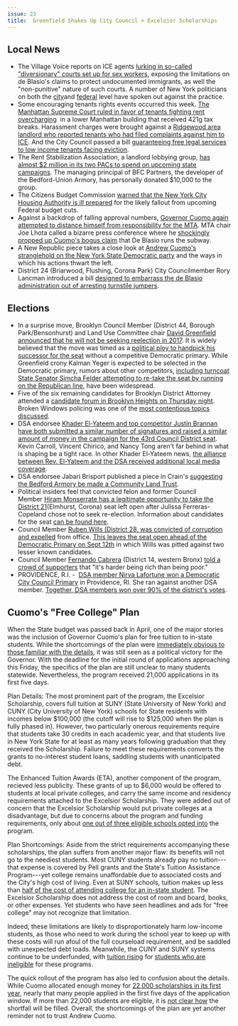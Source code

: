 ```yaml
---
issue: 23
title:  Greenfield Shakes Up City Council + Excelsior Scholarships
---
```


## Local News
* The Village Voice reports on ICE agents [lurking in so-called "diversionary" courts set up for sex workers](https://www.villagevoice.com/2017/07/18/ice-is-using-prostitution-diversion-courts-to-stalk-immigrants/), exposing the limitations on de Blasio's claims to protect undocumented immigrants, as well the "non-punitive" nature of such courts. A number of New York politicians on both the [city](http://www.nydailynews.com/new-york/council-speaker-lawyers-slam-ice-arrests-immigrants-court-article-1.3269986)and [federal](https://www.dnainfo.com/new-york/20170717/elmhurst/ice-immigration-customs-enforcement-queens-courts-policy) level have spoken out against the practice.
* Some encouraging tenants rights events occurred this week. [The Manhattan Supreme Court ruled in favor of tenants fighting rent overcharging](https://therealdeal.com/2017/07/19/tenants-win-421g-case-at-90-west-street/)  in a lower Manhattan building that received 421g tax breaks. Harassment charges were brought against a [Ridgewood area landlord who reported tenants who had filed complaints against him to ICE](http://bushwickdaily.com/bushwick/categories/news/4840-ridgewood-immigrant-tenant-harassment). And the City Council passed a bill [guaranteeing free legal services to low income tenants facing eviction](http://www.gothamgazette.com/city/7076-city-council-passes-right-to-counsel-for-low-income-tenants-in-housing-court).
* The Rent Stabilization Association, a landlord lobbying group, [has almost $2 million in its two PACs to spend on upcoming state campaigns](https://therealdeal.com/2017/07/17/rsa-has-nearly-2m-in-political-dry-powder/). The managing principal of BFC Partners, the developer of the Bedford-Union Armory, has personally donated $10,000 to the group.
* The Citizens Budget Commission [warned that the New York City Housing Authority is ill prepared](http://www.nydailynews.com/new-york/nycha-ill-prepared-impending-trump-budget-massacre-watchdog-article-1.3336446) for the likely fallout from upcoming Federal budget cuts.
* Against a backdrop of falling approval numbers, [Governor Cuomo again attempted to distance himself from responsibility for the MTA](http://gothamist.com/2017/07/20/obfuscatin_cuomo.php). MTA chair Joe Lhota called a bizarre press conference where he [shockingly propped up Cuomo's bogus claim](http://gothamist.com/2017/07/21/cuomo_lhota_subway_de_blasio.php) that De Blasio runs the subway.
* A New Republic piece takes a close look at [Andrew Cuomo's stranglehold on the New York State Democratic party](https://newrepublic.com/article/143869/andrew-cuomo-keeps-left-check) and the ways in which his actions thwart the left.
* District 24 (Briarwood, Flushing, Corona Park) City Councilmember Rory Lancman introduced a bill [designed to embarrass the de Blasio administration out of arresting turnstile jumpers](http://www.politico.com/states/new-york/city-hall/story/2017/07/19/councilman-hopes-bill-will-embarrass-administration-out-of-arresting-fare-beaters-113492).

## Elections
* In a surprise move, Brooklyn Council Member (District 44, Borough Park/Bensonhurst) and Land Use Committee chair [David Greenfield announced that he will not be seeking reelection in 2017](http://www.crainsnewyork.com/article/20170717/POLITICS/170719907). It is widely believed that the move was timed as a [political ploy to handpick his successor for the seat](http://www.kingscountypolitics.com/greenfield-picks-silent-yeger-successor/) without a competitive Democratic primary. While Greenfield crony Kalman Yeger is expected to be selected in the Democratic primary, rumors about other competitors, [including turncoat State Senator Simcha Felder attempting to re-take the seat by running on the Republican line](http://gothamist.com/2017/07/17/brooklyn_councilman_resigns_spares.php), have been widespread.
* Five of the six remaining candidates for Brooklyn District Attorney attended a [candidate forum in Brooklyn Heights on Thursday night](http://www.nydailynews.com/news/politics/brooklyn-da-candidates-talk-police-misconduct-forum-article-1.3343976). Broken Windows policing was one of the [most contentious topics discussed](http://www.brooklyneagle.com/articles/2017/7/21/tempers-flare-da-candidate-forum-brooklyn-heights).
* DSA endorsee [Khader El-Yateem and top competitor Justin Brannan have both submitted a similar number of signatures and raised a similar amount of money in the campaign for the 43rd Council District seat](http://www.kingscountypolitics.com/dem-district-43-city-council-race-petitioning-shows-no-clear-favorites/). Kevin Carroll, Vincent Chirico, and Nancy Tong aren't far behind in what is shaping be a tight race. In other Khader El-Yateem news, [the alliance between Rev. El-Yateem and the DSA received additional local media coverage](http://gothamist.com/2017/07/20/el_yateem_bay_ridge_dsa.php).
* DSA endorsee Jabari Brisport published a piece in Crain's [suggesting the Bedford Armory be made a Community Land Trust](http://www.crainsnewyork.com/article/20170720/OPINION/170719871/novel-solution-to-the-crown-heights-armory-fight).
* Political insiders feel that convicted felon and former Council Member [Hiram Monserrate has a legitimate opportunity to take the District 21](http://nypost.com/2017/07/18/dems-say-ex-con-monserrate-has-real-shot-to-win-old-council-seat/)(Elmhurst, Corona) seat left open after Julissa Ferreras-Copeland chose not to seek re-election. Information about candidates for the seat [can be found here](https://www.dnainfo.com/new-york/20170627/corona/julissa-ferreras-copeland-race-district-21-corona-east-elmhurst-city-council).
* Council Member [Ruben Wills (District 28, was convicted of corruption and expelled](http://www.nydailynews.com/new-york/queens-councilman-ruben-wills-found-guilty-corruption-trial-article-1.3343100?mc_cid=9f264cc5ed&mc_eid=1a9d72cbc4) from office. [This leaves the seat open ahead of the Democratic Primary on Sept 12th](http://qns.com/story/2017/07/21/queens-councilman-wills-convicted-public-corruption-expelled-office/) in which Wills was pitted against two lesser known candidates.
* Council Member [Fernando Cabrera](https://cmfernandocabrera.wordpress.com/) (District 14, western Bronx) [told a crowd of supporters](https://www.pastemagazine.com/articles/2017/07/democratic-councilman-fernando-cabrera-explains-it.html) that "it's harder being rich than being poor."
* PROVIDENCE, R.I. -  [DSA member Nirva Lafortune won a Democratic City Council Primary](http://wpri.com/2017/07/12/nirva-lafortune-wins-democratic-primary-in-providence-ward-3/) in Providence, RI. She ran against another DSA member. [Together, DSA members won over 90% of the district's votes](https://www.facebook.com/provDSA/posts/782616301900503).

## Cuomo's "Free College" Plan
When the State budget was passed back in April, one of the major stories was the inclusion of Governor Cuomo's plan for free tuition to in-state students. While the shortcomings of the plan were [immediately obvious to those familiar with the details](http://www.slate.com/blogs/moneybox/2017/04/10/new_york_state_makes_college_tuition_free_for_middle_class_students.html), it was still seen as a political victory for the Governor. With the deadline for the initial round of applications approaching this Friday, the specifics of the plan are still unclear to many students statewide. Nevertheless, the program received 21,000 applications in its first five days.

Plan Details: The most prominent part of the program, the Excelsior Scholarship, covers full tuition at SUNY (State University of New York) and CUNY (City University of New York) schools for State residents with incomes below $100,000 (the cutoff will rise to $125,000 when the plan is fully phased in). However, two particularly onerous requirements require that students take 30 credits in each academic year, and that students live in New York State for at least as many years following graduation that they received the Scholarship. Failure to meet these requirements converts the grants to no-interest student loans, saddling students with unanticipated debt.

The Enhanced Tuition Awards (ETA), another component of the program, recieved less publicity. These grants of up to $6,000 would be offered to students at local private colleges, and carry the same income and residency requirements attached to the Excelsior Scholarship. They were added out of concern that the Excelsior Scholarship would put private colleges at a disadvantage, but due to concerns about the program and funding requirements, only about [one out of three eligible schools opted into](https://www.insidehighered.com/news/2017/07/06/one-third-colleges-opt-new-student-aid-program-private-institutions-new-york-state) the program.

Plan Shortcomings: Aside from the strict requirements accompanying these scholarships, the plan suffers from another major flaw: its benefits will not go to the neediest students. Most CUNY students already pay no tuition---that expense is covered by Pell grants and the State's Tuition Assistance Program---yet college remains unaffordable due to associated costs and the City's high cost of living. Even at SUNY schools, tuition makes up less than [half of the cost of attending college for an in-state student](https://www.suny.edu/smarttrack/tuition-and-fees/). The Excelsior Scholarship does not address the cost of room and board, books, or other expenses. Yet students who have seen headlines and ads for "free college" may not recognize that limitation.

Indeed, these limitations are likely to disproportionately harm low-income students, as those who need to work during the school year to keep up with these costs will run afoul of the full courseload requirement, and be saddled with unexpected debt loads. Meanwhile, the CUNY and SUNY systems continue to be underfunded, with [tuition rising](http://www.whec.com/news/suny-tuition-students/4522240/) for [students who are ineligible](http://www.ourtimepress.com/council-member-inez-barrons-statement-on-proposed-cuny-tuition-hikes/) for these programs.

The quick rollout of the program has also led to confusion about the details. While Cuomo allocated enough money for [22,000 scholarships in its first year](https://www.insidehighered.com/news/2017/06/14/21000-apply-excelsior-scholarship-over-five-days), nearly that many people applied in the first five days of the application window. If more than 22,000 students are eligible, it is [not clear how](http://www.amny.com/news/free-college-tuition-via-new-york-state-excelsior-scholarship-gets-mixed-reviews-1.13420656) the shortfall will be filled. Overall, the shortcomings of the plan are yet another reminder not to trust Andrew Cuomo.
